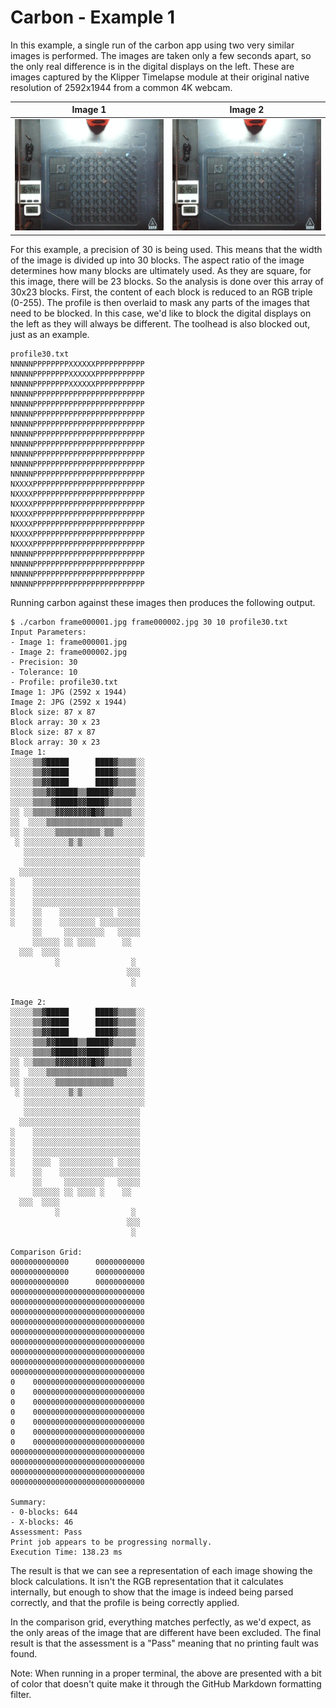 # Carbon - Example 1
In this example, a single run of the carbon app using two very similar images is performed. The images are taken only a few seconds apart, so the only real difference is in the digital displays on the left. These are images captured by the Klipper Timelapse module at their original native resolution of 2592x1944 from a common 4K webcam.

| Image 1 | Image 2|
|---------|--------|
|<img src=frame000001.jpg> |<img src=frame000002.jpg>|

For this example, a precision of 30 is being used. This means that the width of the image is divided up into 30 blocks. The aspect ratio of the image determines how many blocks are ultimately used. As they are square, for this image, there will be 23 blocks. So the analysis is done over this array of 30x23 blocks. First, the content of each block is reduced to an RGB triple (0-255). The profile is then overlaid to mask any parts of the images that need to be blocked. In this case, we'd like to block the digital displays on the left as they will always be different. The toolhead is also blocked out, just as an example. 

```
profile30.txt
NNNNNPPPPPPPPXXXXXXPPPPPPPPPPP
NNNNNPPPPPPPPXXXXXXPPPPPPPPPPP
NNNNNPPPPPPPPXXXXXXPPPPPPPPPPP
NNNNNPPPPPPPPPPPPPPPPPPPPPPPPP
NNNNNPPPPPPPPPPPPPPPPPPPPPPPPP
NNNNNPPPPPPPPPPPPPPPPPPPPPPPPP
NNNNNPPPPPPPPPPPPPPPPPPPPPPPPP
NNNNNPPPPPPPPPPPPPPPPPPPPPPPPP
NNNNNPPPPPPPPPPPPPPPPPPPPPPPPP
NNNNNPPPPPPPPPPPPPPPPPPPPPPPPP
NNNNNPPPPPPPPPPPPPPPPPPPPPPPPP
NNNNNPPPPPPPPPPPPPPPPPPPPPPPPP
NXXXXPPPPPPPPPPPPPPPPPPPPPPPPP
NXXXXPPPPPPPPPPPPPPPPPPPPPPPPP
NXXXXPPPPPPPPPPPPPPPPPPPPPPPPP
NXXXXPPPPPPPPPPPPPPPPPPPPPPPPP
NXXXXPPPPPPPPPPPPPPPPPPPPPPPPP
NXXXXPPPPPPPPPPPPPPPPPPPPPPPPP
NXXXXPPPPPPPPPPPPPPPPPPPPPPPPP
NNNNNPPPPPPPPPPPPPPPPPPPPPPPPP
NNNNNPPPPPPPPPPPPPPPPPPPPPPPPP
NNNNNPPPPPPPPPPPPPPPPPPPPPPPPP
NNNNNPPPPPPPPPPPPPPPPPPPPPPPPP
```
Running carbon against these images then produces the following output.
```
$ ./carbon frame000001.jpg frame000002.jpg 30 10 profile30.txt
Input Parameters:
- Image 1: frame000001.jpg
- Image 2: frame000002.jpg
- Precision: 30
- Tolerance: 10
- Profile: profile30.txt
Image 1: JPG (2592 x 1944)
Image 2: JPG (2592 x 1944)
Block size: 87 x 87
Block array: 30 x 23
Block size: 87 x 87
Block array: 30 x 23
Image 1:
░░░░░▒▒▓█████      ████▓▒▒▒▒░░
░░░░░▒▒▓▓████      ████▓▒▒▒▒░░
░░░░░▒▒▓▓████      ████▓▒▒▒▒░░
░░░░░▒▒▒▓▓█████▒▒█████▓▒▒▒▒▒░░
░░░░░▒▒▒▒▓█████▓▓████▓▒▒▒▒▒░░░
░░ ░░▒▒▒▒▒▓▓▓▓▓▓▓▓█▓▓▒▒▒▒▒▒░░░
░░  ░░░░▒▒▒▒▒▒▒▒▒▒▒▒▒▒▒▒▒░░░░░
░░ ░░░░░░░▒▒▒▒▒▒▒▒▒▒░▒▒░░░░░░░
 ░ ░░░░░░░░░░▒░▒░░░░░░░░░░░░░░
   ░░░░░░░░░░░░░░░░░░░░░░░░░░░
   ░░░░░░░░░░░░░░░░░░░░░░░░░░
  ░░░░░░░░░░░░░░░░░░░░░░░░░░░
░    ░░░░░░░░░░░░░░░░░░░░░░░░
░    ░░░░░░░░░░░░░░░░░░░░░░░░
░    ░░░░░░░░░░░░░░░░░░░░░░░░
░    ░░    ░░░░░░░░░░░░ ░░░░░
░    ░░    ░░░░░░░░ ░░░░░░░░░
     ░░     ░░░░░░░░░   ░░░░░
     ░░░░░░ ░░ ░░░░      ░░
  ░░░  ░░░░
          ░                ░
                          ░░░
                           ░

Image 2:
░░░░░▒▒▓█████      ████▓▒▒▒▒░░
░░░░░▒▒▓▓████      ████▓▒▒▒▒░░
░░░░░▒▒▓▓████      ████▓▒▒▒▒░░
░░░░░▒▒▒▓▓█████▒▒█████▓▒▒▒▒▒░░
░░░░░▒▒▒▒▓█████▓▓████▓▒▒▒▒▒░░░
░░ ░░▒▒▒▒▒▓▓▓▓▓▓▓▓█▓▓▒▒▒▒▒▒░░░
░░  ░░░░▒▒▒▒▒▒▒▒▒▒▒▒▒▒▒▒▒▒░░░░
░░ ░░░░░░░▒▒▒▒▒▒▒▒▒▒▒▒▒░░░░░░░
 ░ ░░░░░░░░░░▒░▒░░░░░░░░░░░░░░
   ░░░░░░░░░░░░░░░░░░░░░░░░░░░
   ░░░░░░░░░░░░░░░░░░░░░░░░░░
  ░░░░░░░░░░░░░░░░░░░░░░░░░░░
░    ░░░░░░░░░░░░░░░░░░░░░░░░
░    ░░░░░░░░░░░░░░░░░░░░░░░░
░    ░░░░░░░░░░░░░░░░░░░░░░░░
░    ░░░░  ░░░░░░░░░░░░ ░░░░░
░    ░░    ░░░░░░░░░░░░░░░░░░
     ░░     ░░░░░░░░░   ░░░░░
     ░░░░░░ ░░ ░░░░ ░    ░░
  ░░░  ░░░░
          ░                ░
                          ░░░
                           ░

Comparison Grid:
0000000000000      00000000000
0000000000000      00000000000
0000000000000      00000000000
000000000000000000000000000000
000000000000000000000000000000
000000000000000000000000000000
000000000000000000000000000000
000000000000000000000000000000
000000000000000000000000000000
000000000000000000000000000000
000000000000000000000000000000
000000000000000000000000000000
0    0000000000000000000000000
0    0000000000000000000000000
0    0000000000000000000000000
0    0000000000000000000000000
0    0000000000000000000000000
0    0000000000000000000000000
0    0000000000000000000000000
000000000000000000000000000000
000000000000000000000000000000
000000000000000000000000000000
000000000000000000000000000000

Summary:
- 0-blocks: 644
- X-blocks: 46
Assessment: Pass
Print job appears to be progressing normally.
Execution Time: 138.23 ms
```
The result is that we can see a representation of each image showing the block calculations. It isn't the RGB representation that it calculates internally, but enough to show that the image is indeed being parsed correctly, and that the profile is being correctly applied.

In the comparison grid, everything matches perfectly, as we'd expect, as the only areas of the image that are different have been excluded. The final result is that the assessment is a "Pass" meaning that no printing fault was found.

Note: When running in a proper terminal, the above are presented with a bit of color that doesn't quite make it through the GitHub Markdown formatting filter.
